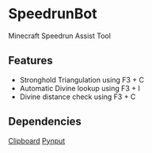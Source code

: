 # SpeedrunBot
Minecraft Speedrun Assist Tool

## Features
- Stronghold Triangulation using F3 + C
- Automatic Divine lookup using F3 + I
- Divine distance check using F3 + C

## Dependencies
[Clipboard](https://pypi.org/project/clipboard/)
[Pynput](https://pypi.org/project/pynput/)
